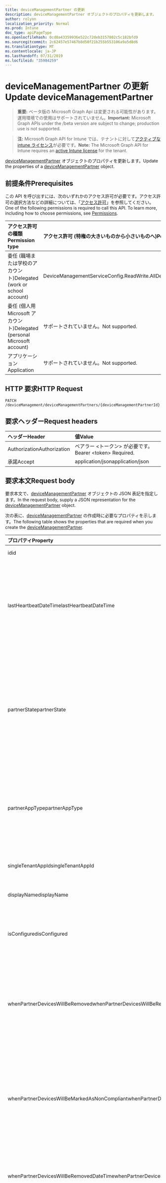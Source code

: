 ```yaml
---
title: deviceManagementPartner の更新
description: deviceManagementPartner オブジェクトのプロパティを更新します。
author: rolyon
localization_priority: Normal
ms.prod: Intune
doc_type: apiPageType
ms.openlocfilehash: 0cd0a43359936e522c72deb3157802c5c182bfd9
ms.sourcegitcommit: 2c62457e57467b8d50f21b255b553106a9a5d8d6
ms.translationtype: MT
ms.contentlocale: ja-JP
ms.lasthandoff: 07/31/2019
ms.locfileid: "35984259"
---
```

# <a name="update-devicemanagementpartner"></a><span data-ttu-id="cacab-103">deviceManagementPartner の更新</span><span class="sxs-lookup"><span data-stu-id="cacab-103">Update deviceManagementPartner</span></span>

> <span data-ttu-id="cacab-104">**重要:** ベータ版の Microsoft Graph Api は変更される可能性があります。運用環境での使用はサポートされていません。</span><span class="sxs-lookup"><span data-stu-id="cacab-104">**Important:** Microsoft Graph APIs under the /beta version are subject to change; production use is not supported.</span></span>

> <span data-ttu-id="cacab-105">**注:** Microsoft Graph API for Intune では、テナントに対して[アクティブな intune ライセンス](https://go.microsoft.com/fwlink/?linkid=839381)が必要です。</span><span class="sxs-lookup"><span data-stu-id="cacab-105">**Note:** The Microsoft Graph API for Intune requires an [active Intune license](https://go.microsoft.com/fwlink/?linkid=839381) for the tenant.</span></span>

<span data-ttu-id="cacab-106">[deviceManagementPartner](../resources/intune-onboarding-devicemanagementpartner.md) オブジェクトのプロパティを更新します。</span><span class="sxs-lookup"><span data-stu-id="cacab-106">Update the properties of a [deviceManagementPartner](../resources/intune-onboarding-devicemanagementpartner.md) object.</span></span>

## <a name="prerequisites"></a><span data-ttu-id="cacab-107">前提条件</span><span class="sxs-lookup"><span data-stu-id="cacab-107">Prerequisites</span></span>
<span data-ttu-id="cacab-p101">この API を呼び出すには、次のいずれかのアクセス許可が必要です。アクセス許可の選択方法などの詳細については、「[アクセス許可](/graph/permissions-reference)」を参照してください。</span><span class="sxs-lookup"><span data-stu-id="cacab-p101">One of the following permissions is required to call this API. To learn more, including how to choose permissions, see [Permissions](/graph/permissions-reference).</span></span>

|<span data-ttu-id="cacab-110">アクセス許可の種類</span><span class="sxs-lookup"><span data-stu-id="cacab-110">Permission type</span></span>|<span data-ttu-id="cacab-111">アクセス許可 (特権の大きいものから小さいものへ)</span><span class="sxs-lookup"><span data-stu-id="cacab-111">Permissions (from most to least privileged)</span></span>|
|:---|:---|
|<span data-ttu-id="cacab-112">委任 (職場または学校のアカウント)</span><span class="sxs-lookup"><span data-stu-id="cacab-112">Delegated (work or school account)</span></span>|<span data-ttu-id="cacab-113">DeviceManagementServiceConfig.ReadWrite.All</span><span class="sxs-lookup"><span data-stu-id="cacab-113">DeviceManagementServiceConfig.ReadWrite.All</span></span>|
|<span data-ttu-id="cacab-114">委任 (個人用 Microsoft アカウント)</span><span class="sxs-lookup"><span data-stu-id="cacab-114">Delegated (personal Microsoft account)</span></span>|<span data-ttu-id="cacab-115">サポートされていません。</span><span class="sxs-lookup"><span data-stu-id="cacab-115">Not supported.</span></span>|
|<span data-ttu-id="cacab-116">アプリケーション</span><span class="sxs-lookup"><span data-stu-id="cacab-116">Application</span></span>|<span data-ttu-id="cacab-117">サポートされていません。</span><span class="sxs-lookup"><span data-stu-id="cacab-117">Not supported.</span></span>|

## <a name="http-request"></a><span data-ttu-id="cacab-118">HTTP 要求</span><span class="sxs-lookup"><span data-stu-id="cacab-118">HTTP Request</span></span>
<!-- {
  "blockType": "ignored"
}
-->
``` http
PATCH /deviceManagement/deviceManagementPartners/{deviceManagementPartnerId}
```

## <a name="request-headers"></a><span data-ttu-id="cacab-119">要求ヘッダー</span><span class="sxs-lookup"><span data-stu-id="cacab-119">Request headers</span></span>
|<span data-ttu-id="cacab-120">ヘッダー</span><span class="sxs-lookup"><span data-stu-id="cacab-120">Header</span></span>|<span data-ttu-id="cacab-121">値</span><span class="sxs-lookup"><span data-stu-id="cacab-121">Value</span></span>|
|:---|:---|
|<span data-ttu-id="cacab-122">Authorization</span><span class="sxs-lookup"><span data-stu-id="cacab-122">Authorization</span></span>|<span data-ttu-id="cacab-123">ベアラー &lt;トークン&gt; が必要です。</span><span class="sxs-lookup"><span data-stu-id="cacab-123">Bearer &lt;token&gt; Required.</span></span>|
|<span data-ttu-id="cacab-124">承諾</span><span class="sxs-lookup"><span data-stu-id="cacab-124">Accept</span></span>|<span data-ttu-id="cacab-125">application/json</span><span class="sxs-lookup"><span data-stu-id="cacab-125">application/json</span></span>|

## <a name="request-body"></a><span data-ttu-id="cacab-126">要求本文</span><span class="sxs-lookup"><span data-stu-id="cacab-126">Request body</span></span>
<span data-ttu-id="cacab-127">要求本文で、[deviceManagementPartner](../resources/intune-onboarding-devicemanagementpartner.md) オブジェクトの JSON 表記を指定します。</span><span class="sxs-lookup"><span data-stu-id="cacab-127">In the request body, supply a JSON representation for the [deviceManagementPartner](../resources/intune-onboarding-devicemanagementpartner.md) object.</span></span>

<span data-ttu-id="cacab-128">次の表に、[deviceManagementPartner](../resources/intune-onboarding-devicemanagementpartner.md) の作成時に必要なプロパティを示します。</span><span class="sxs-lookup"><span data-stu-id="cacab-128">The following table shows the properties that are required when you create the [deviceManagementPartner](../resources/intune-onboarding-devicemanagementpartner.md).</span></span>

|<span data-ttu-id="cacab-129">プロパティ</span><span class="sxs-lookup"><span data-stu-id="cacab-129">Property</span></span>|<span data-ttu-id="cacab-130">型</span><span class="sxs-lookup"><span data-stu-id="cacab-130">Type</span></span>|<span data-ttu-id="cacab-131">説明</span><span class="sxs-lookup"><span data-stu-id="cacab-131">Description</span></span>|
|:---|:---|:---|
|<span data-ttu-id="cacab-132">id</span><span class="sxs-lookup"><span data-stu-id="cacab-132">id</span></span>|<span data-ttu-id="cacab-133">文字列</span><span class="sxs-lookup"><span data-stu-id="cacab-133">String</span></span>|<span data-ttu-id="cacab-134">エンティティの Id</span><span class="sxs-lookup"><span data-stu-id="cacab-134">Id of the entity</span></span>|
|<span data-ttu-id="cacab-135">lastHeartbeatDateTime</span><span class="sxs-lookup"><span data-stu-id="cacab-135">lastHeartbeatDateTime</span></span>|<span data-ttu-id="cacab-136">DateTimeOffset</span><span class="sxs-lookup"><span data-stu-id="cacab-136">DateTimeOffset</span></span>|<span data-ttu-id="cacab-137">管理者が [デバイス管理パートナーに接続] オプションを有効にした後の最終ハートビートのタイムスタンプ</span><span class="sxs-lookup"><span data-stu-id="cacab-137">Timestamp of last heartbeat after admin enabled option Connect to Device management Partner</span></span>|
|<span data-ttu-id="cacab-138">partnerState</span><span class="sxs-lookup"><span data-stu-id="cacab-138">partnerState</span></span>|[<span data-ttu-id="cacab-139">deviceManagementPartnerTenantState</span><span class="sxs-lookup"><span data-stu-id="cacab-139">deviceManagementPartnerTenantState</span></span>](../resources/intune-onboarding-devicemanagementpartnertenantstate.md)|<span data-ttu-id="cacab-140">このテナントのパートナーの状態。</span><span class="sxs-lookup"><span data-stu-id="cacab-140">Partner state of this tenant.</span></span> <span data-ttu-id="cacab-141">使用可能な値: `unknown`、`unavailable`、`enabled`、`terminated`、`rejected`、`unresponsive`。</span><span class="sxs-lookup"><span data-stu-id="cacab-141">Possible values are: `unknown`, `unavailable`, `enabled`, `terminated`, `rejected`, `unresponsive`.</span></span>|
|<span data-ttu-id="cacab-142">partnerAppType</span><span class="sxs-lookup"><span data-stu-id="cacab-142">partnerAppType</span></span>|[<span data-ttu-id="cacab-143">deviceManagementPartnerAppType</span><span class="sxs-lookup"><span data-stu-id="cacab-143">deviceManagementPartnerAppType</span></span>](../resources/intune-onboarding-devicemanagementpartnerapptype.md)|<span data-ttu-id="cacab-144">パートナーアプリの種類。</span><span class="sxs-lookup"><span data-stu-id="cacab-144">Partner App type.</span></span> <span data-ttu-id="cacab-145">可能な値は、`unknown`、`singleTenantApp`、`multiTenantApp` です。</span><span class="sxs-lookup"><span data-stu-id="cacab-145">Possible values are: `unknown`, `singleTenantApp`, `multiTenantApp`.</span></span>|
|<span data-ttu-id="cacab-146">singleTenantAppId</span><span class="sxs-lookup"><span data-stu-id="cacab-146">singleTenantAppId</span></span>|<span data-ttu-id="cacab-147">String</span><span class="sxs-lookup"><span data-stu-id="cacab-147">String</span></span>|<span data-ttu-id="cacab-148">パートナーのシングル テナントのアプリ ID</span><span class="sxs-lookup"><span data-stu-id="cacab-148">Partner Single tenant App id</span></span>|
|<span data-ttu-id="cacab-149">displayName</span><span class="sxs-lookup"><span data-stu-id="cacab-149">displayName</span></span>|<span data-ttu-id="cacab-150">String</span><span class="sxs-lookup"><span data-stu-id="cacab-150">String</span></span>|<span data-ttu-id="cacab-151">パートナー表示名</span><span class="sxs-lookup"><span data-stu-id="cacab-151">Partner display name</span></span>|
|<span data-ttu-id="cacab-152">isConfigured</span><span class="sxs-lookup"><span data-stu-id="cacab-152">isConfigured</span></span>|<span data-ttu-id="cacab-153">ブール型 (Boolean)</span><span class="sxs-lookup"><span data-stu-id="cacab-153">Boolean</span></span>|<span data-ttu-id="cacab-154">デバイス管理パートナーが構成されているかどうかを指定します</span><span class="sxs-lookup"><span data-stu-id="cacab-154">Whether device management partner is configured or not</span></span>|
|<span data-ttu-id="cacab-155">whenPartnerDevicesWillBeRemoved</span><span class="sxs-lookup"><span data-stu-id="cacab-155">whenPartnerDevicesWillBeRemoved</span></span>|<span data-ttu-id="cacab-156">DateTimeOffset</span><span class="sxs-lookup"><span data-stu-id="cacab-156">DateTimeOffset</span></span>|<span data-ttu-id="cacab-157">パートナーデバイスが削除される日時 (UTC)。</span><span class="sxs-lookup"><span data-stu-id="cacab-157">DateTime in UTC when PartnerDevices will be removed.</span></span> <span data-ttu-id="cacab-158">これはすぐに obselete になります。</span><span class="sxs-lookup"><span data-stu-id="cacab-158">This will become obselete soon.</span></span>|
|<span data-ttu-id="cacab-159">whenPartnerDevicesWillBeMarkedAsNonCompliant</span><span class="sxs-lookup"><span data-stu-id="cacab-159">whenPartnerDevicesWillBeMarkedAsNonCompliant</span></span>|<span data-ttu-id="cacab-160">DateTimeOffset</span><span class="sxs-lookup"><span data-stu-id="cacab-160">DateTimeOffset</span></span>|<span data-ttu-id="cacab-161">パートナーデバイスが準拠していないとマークされるときの、UTC の DateTime。</span><span class="sxs-lookup"><span data-stu-id="cacab-161">DateTime in UTC when PartnerDevices will be marked as NonCompliant.</span></span> <span data-ttu-id="cacab-162">これはすぐに obselete になります。</span><span class="sxs-lookup"><span data-stu-id="cacab-162">This will become obselete soon.</span></span>|
|<span data-ttu-id="cacab-163">whenPartnerDevicesWillBeRemovedDateTime</span><span class="sxs-lookup"><span data-stu-id="cacab-163">whenPartnerDevicesWillBeRemovedDateTime</span></span>|<span data-ttu-id="cacab-164">DateTimeOffset</span><span class="sxs-lookup"><span data-stu-id="cacab-164">DateTimeOffset</span></span>|<span data-ttu-id="cacab-165">パートナー デバイスが削除されるときの日時 (UTC)</span><span class="sxs-lookup"><span data-stu-id="cacab-165">DateTime in UTC when PartnerDevices will be removed</span></span>|
|<span data-ttu-id="cacab-166">whenPartnerDevicesWillBeMarkedAsNonCompliantDateTime</span><span class="sxs-lookup"><span data-stu-id="cacab-166">whenPartnerDevicesWillBeMarkedAsNonCompliantDateTime</span></span>|<span data-ttu-id="cacab-167">DateTimeOffset</span><span class="sxs-lookup"><span data-stu-id="cacab-167">DateTimeOffset</span></span>|<span data-ttu-id="cacab-168">パートナー デバイスが準拠していないとマークされる日時 (UTC)</span><span class="sxs-lookup"><span data-stu-id="cacab-168">DateTime in UTC when PartnerDevices will be marked as NonCompliant</span></span>|



## <a name="response"></a><span data-ttu-id="cacab-169">応答</span><span class="sxs-lookup"><span data-stu-id="cacab-169">Response</span></span>
<span data-ttu-id="cacab-170">成功した場合、このメソッドは `200 OK` 応答コードと、更新された [deviceManagementPartner](../resources/intune-onboarding-devicemanagementpartner.md) オブジェクトを応答本文で返します。</span><span class="sxs-lookup"><span data-stu-id="cacab-170">If successful, this method returns a `200 OK` response code and an updated [deviceManagementPartner](../resources/intune-onboarding-devicemanagementpartner.md) object in the response body.</span></span>

## <a name="example"></a><span data-ttu-id="cacab-171">例</span><span class="sxs-lookup"><span data-stu-id="cacab-171">Example</span></span>

### <a name="request"></a><span data-ttu-id="cacab-172">要求</span><span class="sxs-lookup"><span data-stu-id="cacab-172">Request</span></span>
<span data-ttu-id="cacab-173">以下は、要求の例です。</span><span class="sxs-lookup"><span data-stu-id="cacab-173">Here is an example of the request.</span></span>
``` http
PATCH https://graph.microsoft.com/beta/deviceManagement/deviceManagementPartners/{deviceManagementPartnerId}
Content-type: application/json
Content-length: 664

{
  "@odata.type": "#microsoft.graph.deviceManagementPartner",
  "lastHeartbeatDateTime": "2016-12-31T23:59:37.9174975-08:00",
  "partnerState": "unavailable",
  "partnerAppType": "singleTenantApp",
  "singleTenantAppId": "Single Tenant App Id value",
  "displayName": "Display Name value",
  "isConfigured": true,
  "whenPartnerDevicesWillBeRemoved": "2017-01-01T00:00:34.890321-08:00",
  "whenPartnerDevicesWillBeMarkedAsNonCompliant": "2017-01-01T00:02:38.9066046-08:00",
  "whenPartnerDevicesWillBeRemovedDateTime": "2016-12-31T23:56:38.2655023-08:00",
  "whenPartnerDevicesWillBeMarkedAsNonCompliantDateTime": "2016-12-31T23:58:42.2131231-08:00"
}
```

### <a name="response"></a><span data-ttu-id="cacab-174">応答</span><span class="sxs-lookup"><span data-stu-id="cacab-174">Response</span></span>
<span data-ttu-id="cacab-p106">以下は、応答の例です。注:簡潔にするために、ここに示す応答オブジェクトは切り詰められている場合があります。すべてのプロパティは実際の呼び出しから返されます。</span><span class="sxs-lookup"><span data-stu-id="cacab-p106">Here is an example of the response. Note: The response object shown here may be truncated for brevity. All of the properties will be returned from an actual call.</span></span>
``` http
HTTP/1.1 200 OK
Content-Type: application/json
Content-Length: 713

{
  "@odata.type": "#microsoft.graph.deviceManagementPartner",
  "id": "d21e377a-377a-d21e-7a37-1ed27a371ed2",
  "lastHeartbeatDateTime": "2016-12-31T23:59:37.9174975-08:00",
  "partnerState": "unavailable",
  "partnerAppType": "singleTenantApp",
  "singleTenantAppId": "Single Tenant App Id value",
  "displayName": "Display Name value",
  "isConfigured": true,
  "whenPartnerDevicesWillBeRemoved": "2017-01-01T00:00:34.890321-08:00",
  "whenPartnerDevicesWillBeMarkedAsNonCompliant": "2017-01-01T00:02:38.9066046-08:00",
  "whenPartnerDevicesWillBeRemovedDateTime": "2016-12-31T23:56:38.2655023-08:00",
  "whenPartnerDevicesWillBeMarkedAsNonCompliantDateTime": "2016-12-31T23:58:42.2131231-08:00"
}
```





